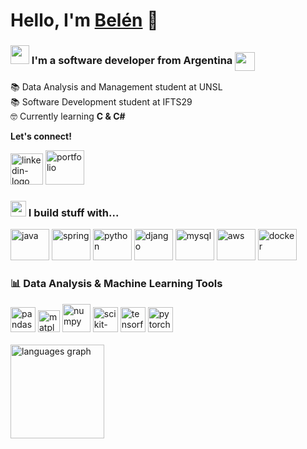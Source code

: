 <h1>Hello, I'm <a href="https://linkedin.com/in/belengimenez">Belén</a> 👋</h1>

### <img src="https://i.imgur.com/UkMnRQ4.gif" width ="30"> I'm a software developer from Argentina <img src="https://www.svgrepo.com/show/405411/flag-for-flag-argentina.svg" height="30" width="32" align="center">

📚 Data Analysis and Management student at UNSL <br>
📚 Software Development student at IFTS29 <br>
🤓 Currently learning <b>C & C#</b>

<b>Let's connect!</b><br>

[<img src="https://www.svgrepo.com/show/448234/linkedin.svg" height="50" width="52" alt="linkedin-logo" />](https://www.linkedin.com/in/belengimenez/)
[<img src="https://www.svgrepo.com/show/454707/responsif-seo-website.svg" height="55" width="62" alt="portfolio" />](https://belenrb.netlify.app/)

### <img src="https://i.imgur.com/VzwPbwF.gif" width ="25"> I build stuff with...

<div>
  <img src="https://www.svgrepo.com/show/452234/java.svg" height="50" width="62" alt="java" />
  <img src="https://www.svgrepo.com/show/376350/spring.svg" height="50" width="62" alt="spring" />
  <img src="https://www.svgrepo.com/show/374016/python.svg" height="50" width="62" alt="python" />
  <img src="https://www.svgrepo.com/show/373554/django.svg" height="50" width="62" alt="django" />
  <img src="https://www.svgrepo.com/show/373848/mysql.svg" height="50" width="62" alt="mysql" />
  <img src="https://www.svgrepo.com/show/448266/aws.svg" height="50" width="62" alt="aws" />
  <img src="https://www.svgrepo.com/show/354926/docker.svg" height="50" width="62" alt="docker" />
</div>

### 📊 Data Analysis & Machine Learning Tools

<div>
  <img src="https://th.bing.com/th/id/OIP.CMfBVcX4VozfYWR2Scu22AHaC_?rs=1&pid=ImgDetMain" height="40" alt="pandas" />
  <img src="https://matplotlib.org/stable/_images/sphx_glr_logos2_003.png" height="35" alt="matplotlib" />
  <img src="https://velog.velcdn.com/images/olxtar/post/be9e4e5c-b221-4311-9868-8defc3d1ce65/image.png" height="45" alt="numpy" />
  <img src="https://upload.wikimedia.org/wikipedia/commons/0/05/Scikit_learn_logo_small.svg" height="40" alt="scikit-learn" />
  <img src="https://upload.wikimedia.org/wikipedia/commons/2/20/Tensorflow-svgrepo-com.svg" height="40" alt="tensorflow" />
  <img src="https://upload.wikimedia.org/wikipedia/commons/9/99/Pytorch-svgrepo-com.svg" height="40" alt="pytorch" />
</div><br>
 
<img src="https://github-readme-stats.vercel.app/api/top-langs?locale=en&hide_title=false&layout=compact&card_width=350&langs_count=5&theme=dark&hide_border=false&username=belensb&hide=css,scss,html,astro" height="150" alt="languages graph"  />

